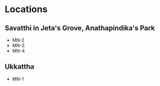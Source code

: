 # Locations


## Savatthi in Jeta's Grove, Anathapindika's Park
* MN-2
* MN-3
* MN-4
## Ukkattha
* MN-1